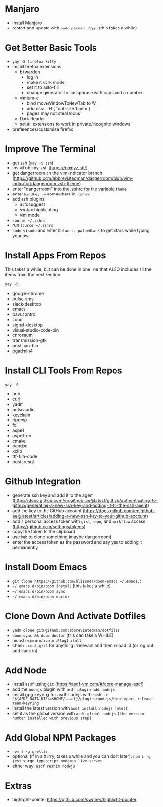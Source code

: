 # Manjaro

- install Manjaro
- restart and update with `sudo pacman -Syyu` (this takes a while)

# Get Better Basic Tools

- `yay -S firefox kitty`
- install firefox extensions:
  - bitwarden
    - log in
    - make it dark mode
    - set it to auto-fill
    - change generator to passphrase with caps and a number
  - vimium-c
    - bind moveWindowToNewTab to W
    - add css: .LH { font-size 1.5em }
    - pages may not steal focus
  - Dark Reader
  - set all extensions to work in private/incognito windows
- preferences/customize firefox

# Improve The Terminal

- get zsh (`yay -S zsh`)
- install oh-my-zsh (https://ohmyz.sh/)
- get dangerroom on the vim-indicator branch (https://github.com/abbreviatedman/dangerroom/blob/vim-indicator/dangerroom.zsh-theme)
- enter "dangerroom" into the .zshrc for the variable `theme`
- enter `bindkey -v` somewhere in `.zshrc`
- add zsh plugins
  - autosuggest
  - syntax highlighting
  - vim mode
- `source ~/.zshrc`
- run `source ~/.zshrc`
- `sudo visudo` and enter `Defaults pwfeedback` to get stars while typing your pw.

# Install Apps From Repos

This takes a while, but can be done in one line that ALSO includes all the items from the next section.

`yay -S`:

- google-chrome
- pulse-sms
- slack-desktop
- emacs
- pavucontrol
- zoom
- signal-desktop
- visual-studio-code-bin
- chromium
- transmission-gtk
- postman-bin
- pgadmin4

# Install CLI Tools From Repos

`yay -S`:

- hub
- curl
- yadm
- pulseaudio
- keychain
- ripgrep
- fd
- aspell
- aspell-en
- cmake
- pandoc
- xclip
- ttf-fira-code
- postgresql

# Github Integration

- generate ssh key and add it to the agent (https://docs.github.com/en/github-ae@latest/github/authenticating-to-github/generating-a-new-ssh-key-and-adding-it-to-the-ssh-agent)
- add the key to the GitHub account (https://docs.github.com/en/github-ae@latest/articles/adding-a-new-ssh-key-to-your-github-account)
- add a personal access token with `gist`, `repo`, and `workflow` access (https://github.com/settings/tokens)
- copy the token to the clipboard
- use `hub` to clone something (maybe dangerroom)
- enter the access token as the password and say yes to adding it permanently

# Install Doom Emacs

- `git clone https://github.com/hlissner/doom-emacs ~/.emacs.d`
- `~/.emacs.d/bin/doom install` (this takes a while)
- `~/.emacs.d/bin/doom sync`
- `~/.emacs.d/bin/doom doctor`

# Clone Down And Activate Dotfiles

- `yadm clone git@github.com:abbreviatedman/dotfiles`
- `doom sync && doom doctor` (this can take a WHILE)
- launch `vim` and run a `:PlugInstall`
- check `.config/i3` for anything irrelevant and then reload i3 (or log out and back in)

# Add Node

- install `asdf` using `git` (https://asdf-vm.com/#/core-manage-asdf)
- add the `nodejs` plugin with `asdf plugin add nodejs`
- install gpg keyring for asdf-nodejs with `bash -c '${ASDF_DATA_DIR:=$HOME/.asdf}/plugins/nodejs/bin/import-release-team-keyring'`
- install the latest version with `asdf install nodejs latest`
- set it as the global version with `asdf global nodejs [the version number installed with previous step]`

# Add Global NPM Packages

- `npm i -g prettier`
- optional (if in a hurry, takes a while and you can do it later): `npm i -g jest surge typescript nodemon live-server`
- either way: `asdf reshim nodejs`

# Extras

- highlight-pointer https://github.com/swillner/highlight-pointer
